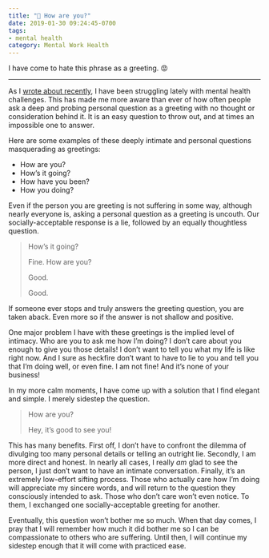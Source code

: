 ```yaml
---
title: "💮 How are you?"
date: 2019-01-30 09:24:45-0700
tags:
- mental health
category: Mental Work Health
---
```


I have come to hate this phrase as a greeting. 😡

***

As I [wrote about recently](https://bennorris.org/2019/01/26/coming-out), I have been struggling lately with mental health challenges. This has made me more aware than ever of how often people ask a deep and probing personal question as a greeting with no thought or consideration behind it. It is an easy question to throw out, and at times an impossible one to answer.

Here are some examples of these deeply intimate and personal questions masquerading as greetings:

- How are you?
- How’s it going?
- How have you been?
- How you doing?

Even if the person you are greeting is not suffering in some way, although nearly everyone is, asking a personal question as a greeting is uncouth. Our socially-acceptable response is a lie, followed by an equally thoughtless question.

> How’s it going?
>
> Fine. How are you?
>
> Good.
>
> Good.

If someone ever stops and truly answers the greeting question, you are taken aback. Even more so if the answer is not shallow and positive.

One major problem I have with these greetings is the implied level of intimacy. Who are you to ask me how I’m doing? I don’t care about you enough to give you those details! I don’t want to tell you what my life is like right now. And I sure as heckfire don’t want to have to lie to you and tell you that I’m doing well, or even fine. I am not fine! And it’s none of your business!

In my more calm moments, I have come up with a solution that I find elegant and simple. I merely sidestep the question.

> How are you?
> 
> Hey, it’s good to see you!

This has many benefits. First off, I don’t have to confront the dilemma of divulging too many personal details or telling an outright lie. Secondly, I am more direct and honest. In nearly all cases, I really *am* glad to see the person, I just don’t want to have an intimate conversation. Finally, it’s an extremely low-effort sifting process. Those who actually care how I’m doing will appreciate my sincere words, and will return to the question they consciously intended to ask. Those who don’t care won’t even notice. To them, I exchanged one socially-acceptable greeting for another.

Eventually, this question won’t bother me so much. When that day comes, I pray that I will remember how much it did bother me so I can be compassionate to others who are suffering. Until then, I will continue my sidestep enough that it will come with practiced ease.